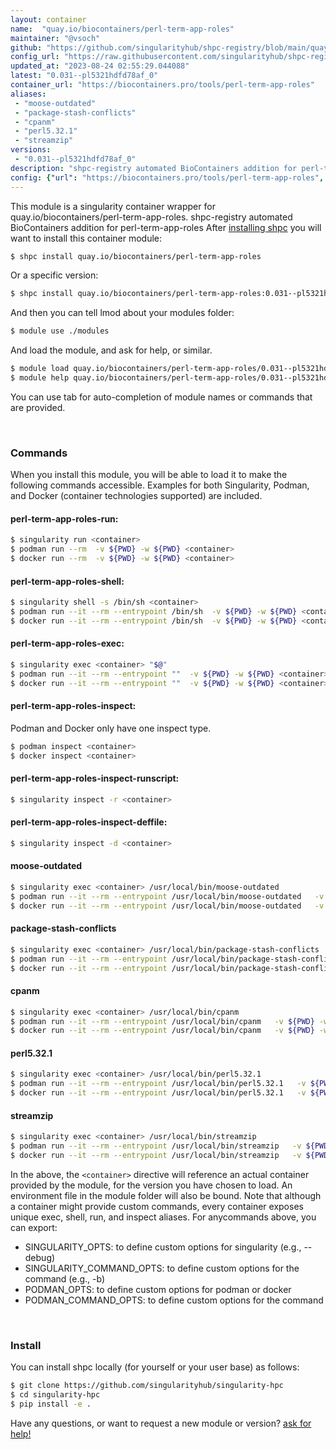 ```yaml
---
layout: container
name:  "quay.io/biocontainers/perl-term-app-roles"
maintainer: "@vsoch"
github: "https://github.com/singularityhub/shpc-registry/blob/main/quay.io/biocontainers/perl-term-app-roles/container.yaml"
config_url: "https://raw.githubusercontent.com/singularityhub/shpc-registry/main/quay.io/biocontainers/perl-term-app-roles/container.yaml"
updated_at: "2023-08-24 02:55:29.044088"
latest: "0.031--pl5321hdfd78af_0"
container_url: "https://biocontainers.pro/tools/perl-term-app-roles"
aliases:
 - "moose-outdated"
 - "package-stash-conflicts"
 - "cpanm"
 - "perl5.32.1"
 - "streamzip"
versions:
 - "0.031--pl5321hdfd78af_0"
description: "shpc-registry automated BioContainers addition for perl-term-app-roles"
config: {"url": "https://biocontainers.pro/tools/perl-term-app-roles", "maintainer": "@vsoch", "description": "shpc-registry automated BioContainers addition for perl-term-app-roles", "latest": {"0.031--pl5321hdfd78af_0": "sha256:45eaa4d368938ac58f250b0890250e9c250f2ee84e4a1f1bbe2b7255df3037b8"}, "tags": {"0.031--pl5321hdfd78af_0": "sha256:45eaa4d368938ac58f250b0890250e9c250f2ee84e4a1f1bbe2b7255df3037b8"}, "docker": "quay.io/biocontainers/perl-term-app-roles", "aliases": {"moose-outdated": "/usr/local/bin/moose-outdated", "package-stash-conflicts": "/usr/local/bin/package-stash-conflicts", "cpanm": "/usr/local/bin/cpanm", "perl5.32.1": "/usr/local/bin/perl5.32.1", "streamzip": "/usr/local/bin/streamzip"}}
---
```


This module is a singularity container wrapper for quay.io/biocontainers/perl-term-app-roles.
shpc-registry automated BioContainers addition for perl-term-app-roles
After [installing shpc](#install) you will want to install this container module:


```bash
$ shpc install quay.io/biocontainers/perl-term-app-roles
```

Or a specific version:

```bash
$ shpc install quay.io/biocontainers/perl-term-app-roles:0.031--pl5321hdfd78af_0
```

And then you can tell lmod about your modules folder:

```bash
$ module use ./modules
```

And load the module, and ask for help, or similar.

```bash
$ module load quay.io/biocontainers/perl-term-app-roles/0.031--pl5321hdfd78af_0
$ module help quay.io/biocontainers/perl-term-app-roles/0.031--pl5321hdfd78af_0
```

You can use tab for auto-completion of module names or commands that are provided.

<br>

### Commands

When you install this module, you will be able to load it to make the following commands accessible.
Examples for both Singularity, Podman, and Docker (container technologies supported) are included.

#### perl-term-app-roles-run:

```bash
$ singularity run <container>
$ podman run --rm  -v ${PWD} -w ${PWD} <container>
$ docker run --rm  -v ${PWD} -w ${PWD} <container>
```

#### perl-term-app-roles-shell:

```bash
$ singularity shell -s /bin/sh <container>
$ podman run --it --rm --entrypoint /bin/sh  -v ${PWD} -w ${PWD} <container>
$ docker run --it --rm --entrypoint /bin/sh  -v ${PWD} -w ${PWD} <container>
```

#### perl-term-app-roles-exec:

```bash
$ singularity exec <container> "$@"
$ podman run --it --rm --entrypoint ""  -v ${PWD} -w ${PWD} <container> "$@"
$ docker run --it --rm --entrypoint ""  -v ${PWD} -w ${PWD} <container> "$@"
```

#### perl-term-app-roles-inspect:

Podman and Docker only have one inspect type.

```bash
$ podman inspect <container>
$ docker inspect <container>
```

#### perl-term-app-roles-inspect-runscript:

```bash
$ singularity inspect -r <container>
```

#### perl-term-app-roles-inspect-deffile:

```bash
$ singularity inspect -d <container>
```


#### moose-outdated

```bash
$ singularity exec <container> /usr/local/bin/moose-outdated
$ podman run --it --rm --entrypoint /usr/local/bin/moose-outdated   -v ${PWD} -w ${PWD} <container> -c " $@"
$ docker run --it --rm --entrypoint /usr/local/bin/moose-outdated   -v ${PWD} -w ${PWD} <container> -c " $@"
```


#### package-stash-conflicts

```bash
$ singularity exec <container> /usr/local/bin/package-stash-conflicts
$ podman run --it --rm --entrypoint /usr/local/bin/package-stash-conflicts   -v ${PWD} -w ${PWD} <container> -c " $@"
$ docker run --it --rm --entrypoint /usr/local/bin/package-stash-conflicts   -v ${PWD} -w ${PWD} <container> -c " $@"
```


#### cpanm

```bash
$ singularity exec <container> /usr/local/bin/cpanm
$ podman run --it --rm --entrypoint /usr/local/bin/cpanm   -v ${PWD} -w ${PWD} <container> -c " $@"
$ docker run --it --rm --entrypoint /usr/local/bin/cpanm   -v ${PWD} -w ${PWD} <container> -c " $@"
```


#### perl5.32.1

```bash
$ singularity exec <container> /usr/local/bin/perl5.32.1
$ podman run --it --rm --entrypoint /usr/local/bin/perl5.32.1   -v ${PWD} -w ${PWD} <container> -c " $@"
$ docker run --it --rm --entrypoint /usr/local/bin/perl5.32.1   -v ${PWD} -w ${PWD} <container> -c " $@"
```


#### streamzip

```bash
$ singularity exec <container> /usr/local/bin/streamzip
$ podman run --it --rm --entrypoint /usr/local/bin/streamzip   -v ${PWD} -w ${PWD} <container> -c " $@"
$ docker run --it --rm --entrypoint /usr/local/bin/streamzip   -v ${PWD} -w ${PWD} <container> -c " $@"
```



In the above, the `<container>` directive will reference an actual container provided
by the module, for the version you have chosen to load. An environment file in the
module folder will also be bound. Note that although a container
might provide custom commands, every container exposes unique exec, shell, run, and
inspect aliases. For anycommands above, you can export:

 - SINGULARITY_OPTS: to define custom options for singularity (e.g., --debug)
 - SINGULARITY_COMMAND_OPTS: to define custom options for the command (e.g., -b)
 - PODMAN_OPTS: to define custom options for podman or docker
 - PODMAN_COMMAND_OPTS: to define custom options for the command

<br>

### Install

You can install shpc locally (for yourself or your user base) as follows:

```bash
$ git clone https://github.com/singularityhub/singularity-hpc
$ cd singularity-hpc
$ pip install -e .
```

Have any questions, or want to request a new module or version? [ask for help!](https://github.com/singularityhub/singularity-hpc/issues)